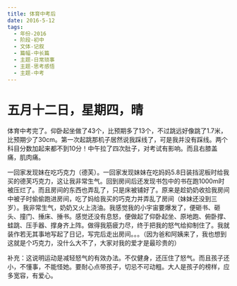 ```yaml
---
title: 体育中考后
date: 2016-5-12
tags:
  - 年份-2016
  - 阶段-初中
  - 文体-记叙
  - 篇幅-中长篇
  - 主题-日常琐事
  - 主题-思考感悟
  - 主题-中考
---
```


# 五月十二日，星期四，晴

体育中考完了。仰卧起坐做了43个，比预期多了13个，不过跳远好像跳了1.7米，比预期少了30cm。第一次起跳那机子居然说我踩线了，可是我并没有踩线。两个科目分数加起来都不到10分！中午拉了四次肚子，对考试有影响。而且右膝盖痛，肌肉痛。

一回家发现妹在吃巧克力（德芙）。一回家发现妹妹在吃妈妈5.8日装挡泥板时给我买的德芙巧克力，这让我非常生气。回到房间后还发现书包中的书在跑1000m时被压烂了。而且房间的东西也弄乱了，只是床被铺好了。原来是趁奶奶收拾我房间中被子时偷偷跑进房间，吃了妈给我买的巧克力并弄乱了房间（妹妹还没到三岁）。我非常生气，奶奶又火上浇油。我感觉我的小宇宙要爆发了，便砸书、砸头、撞门、捶床、捶书。感觉还没有息怒，便做起了仰卧起坐、原地跑、俯卧撑、蛙跳、压手器、撑身齐上阵。做得我筋疲力尽，终于把我的怒气给抑制住了。我就装作若无其事地写起了日记，写完后走出房间。。。（因为爸和阿姨来了，我也想到这就是个巧克力，没什么大不了，大家对我的爱才是最珍贵的）

补充：这说明运动是减轻怒气的有效办法。不仅健身，还压住了怒气。而且孩子还小，不懂事，不能怪她。要耐心点带孩子，切忌不可动粗。大人是孩子的榜样，应多宽容，有爱心。
